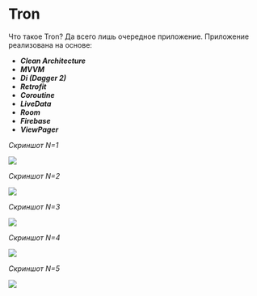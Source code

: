 # Tron
Что такое Tron? Да всего лишь очередное приложение.
Приложение реализована на основе:
* **_Clean Architecture_**
* **_MVVM_**
* **_Di (Dagger 2)_**
* **_Retrofit_**
* **_Coroutine_**
* **_LiveData_**
* **_Room_**
* **_Firebase_**
* **_ViewPager_**

_Скриншот N=1_

![](screenshot/screenshot_1.png)

_Скриншот N=2_

![](screenshot/screenshot_2.png)

_Скриншот N=3_

![](screenshot/screenshot_3.png)

_Скриншот N=4_

![](screenshot/screenshot_4.png)

_Скриншот N=5_

![](screenshot/screenshot_6.png)